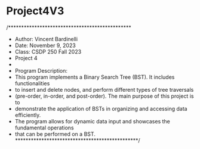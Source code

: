 # Project4V3
/***********************************************
 * Author: Vincent Bardinelli
 * Date: November 9, 2023
 * Class: CSDP 250 Fall 2023
 * Project 4
 * 
 * Program Description:
 * This program implements a Binary Search Tree (BST). It includes functionalities
 * to insert and delete nodes, and perform different types of tree traversals 
 * (pre-order, in-order, and post-order). The main purpose of this project is to 
 * demonstrate the application of BSTs in organizing and accessing data efficiently.
 * The program allows for dynamic data input and showcases the fundamental operations
 * that can be performed on a BST.
 ***********************************************/
